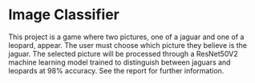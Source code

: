 # Image Classifier
This project is a game where two pictures, one of a jaguar and one of a leopard, appear. The user must choose which picture they believe is the jaguar. The selected picture will be processed through a ResNet50V2 machine learning model trained to distinguish between jaguars and leopards at 98% accuracy. See the report for further information.
